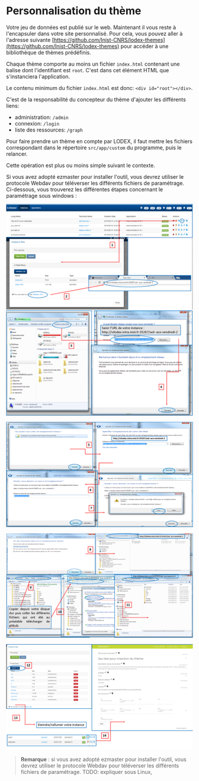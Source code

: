 # Personnalisation du thème

Votre jeu de données est publié sur le web. Maintenant il vous reste à l'encapsuler dans votre site personnalisé. Pour cela, vous pouvez aller à l'adresse suivante  [https://github.com/Inist-CNRS/lodex-themes](https://github.com/Inist-CNRS/lodex-themes) pour accéder à une bibliothèque de thèmes prédéfinis.

Chaque thème comporte au moins un fichier `index.html` contenant une balise dont l'identifiant est `root`. C'est dans cet élément HTML que s'instanciera l'application.

Le contenu minimum du fichier `index.html` est donc: `<div id="root"></div>`.

C'est de la responsabilité du concepteur du thème d'ajouter les différents liens:

* administration: `/admin`
* connexion: `/login`
* liste des ressources: `/graph`

Pour faire prendre un thème en compte par LODEX, il faut mettre les fichiers correspondant dans le répertoire `src/app/custom` du programme, puis le relancer.

Cette opération est plus ou moins simple suivant le contexte.

Si vous avez adopté ezmaster pour installer l'outil, vous devrez utiliser le protocole Webdav pour téléverser les différents fichiers de paramétrage. Ci-dessous, vous trouverez les différentes étapes concernant le paramétrage sous windows :

![](../assets/theme2.png)![](/assets/theme3.png)

![](/assets/theme4.png)

![](/assets/theme5.png)

![](/assets/theme6.png)

> **Remarque** : si vous avez adopté ezmaster pour installer l'outil, vous devrez utiliser le protocole Webdav pour téléverser les différents fichiers de paramétrage. TODO: expliquer sous Linux,



